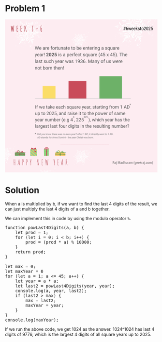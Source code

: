 # Problem 1

![Problem 1](../problems/1.png)

# Solution

When a is multiplied by b, if we want to find the last 4 digits of the result, we can just multiply the last 4 digits of a and b together.


We can implement this in code by using the modulo operator `%`.

<pre>
function powLast4Digits(a, b) {
    let prod = 1;
    for (let i = 0; i < b; i++) {
        prod = (prod * a) % 10000;
    }
    return prod;
}

let max = 0;
let maxYear = 0
for (let a = 1; a <= 45; a++) {
    let year = a * a;
    let last2 = powLast4Digits(year, year);
    console.log(a, year, last2);
    if (last2 > max) {
        max = last2;
        maxYear = year; 
    }
}
console.log(maxYear);
</pre>

If we run the above code, we get 1024 as the answer. 1024^1024 has last 4 digits of 9776, which is the largest 4 digits of all square years up to 2025.